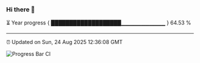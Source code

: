 ### Hi there 👋

⏳ Year progress { ███████████████████▁▁▁▁▁▁▁▁▁▁▁ } 64.53 %

---

⏰ Updated on Sun, 24 Aug 2025 12:36:08 GMT

![Progress Bar CI](https://github.com/liununu/liununu/workflows/Progress%20Bar%20CI/badge.svg)
